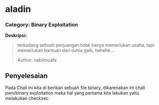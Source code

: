 # aladin
### Category: Binary Exploitation

**Deskripsi:**
>terkadang sebuah perjuangan tidak hanya memerlukan usaha, tapi memerlukan bantuan dari dunia gaib, hehehe...
>
>Author: nabilmuafa

## Penyelesaian
Pada Chall ini kita di berikan sebuah file binary, dikarenakan ini chall pwn/binary exploitation maka hal yang pertama kita lakukan yaitu 
melakukan checksec
